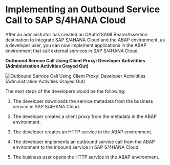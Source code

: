 <!-- loioa4e21bdbe2224ec4a31e4d69f69f242e -->

# Implementing an Outbound Service Call to SAP S/4HANA Cloud

After an administrator has created an OAuth2SAMLBearerAssertion destination to integrate SAP S/4HANA Cloud and the ABAP environment, as a developer user, you can now implement applications in the ABAP environment that call external services in SAP S/4HANA Cloud.

  
  
**Outbound Service Call Using Client Proxy: Developer Activitities \(Administration Activities Grayed Out\)**

![](images/Integration_of_ABAP_Environment_with_S_4HANA_Cloud_Developer_Activitities_455579a.png "Outbound Service Call Using Client Proxy: Developer Activitities (Administration Activities Grayed Out)")

The next steps of the developers would be the following:

1.  The developer downloads the service metadata from the business service in SAP S/4HANA Cloud.

2.  The developer creates a client proxy from the metadata in the ABAP environment.

3.  The developer creates an HTTP service in the ABAP environment.

4.  The developer implements an outbound service call from the ABAP environment to the inbound service in SAP S/4HANA Cloud.

5.  The business user opens the HTTP service in the ABAP environment.


